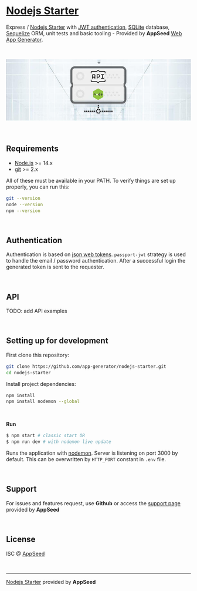 # [Nodejs Starter](https://appseed.us/boilerplate-code/nodejs-starter)

Express / [Nodejs Starter](https://appseed.us/boilerplate-code/nodejs-starter) with [JWT authentication](https://jwt.io/introduction/), [SQLite](https://www.sqlite.org/index.html) database, [Sequelize](http://docs.sequelizejs.com/) ORM, unit tests and basic tooling - Provided by **AppSeed** [Web App Generator](https://appseed.us/app-generator).

<br />

![Open-Source Nodejs Starter - Product cover image.](https://github.com/app-generator/static/blob/master/products/boilerplate-code-nodejs-starter-cover.jpg?raw=true)

<br />

## Requirements

- [Node.js](https://nodejs.org) >= 14.x
- [git](https://git-scm.com) >= 2.x

All of these must be available in your PATH. To verify things are set up properly, you can run this:

```sh
git --version
node --version
npm --version
```

<br />

## Authentication

Authentication is based on [json web tokens](https://jwt.io). `passport-jwt` strategy is used to handle the email / password authentication.
After a successful login the generated token is sent to the requester.

<br />

## API

TODO: add API examples

<br />

## Setting up for development

First clone this repository:

```sh
git clone https://github.com/app-generator/nodejs-starter.git
cd nodejs-starter
```

Install project dependencies:

```sh
npm install
npm install nodemon --global
```

<br />

**Run**

```sh
$ npm start # classic start OR
$ npm run dev # with nodemon live update
```

Runs the application with [nodemon]("https://nodemon.io/"). Server is listening on port 3000 by default. This can be overwritten by `HTTP_PORT` constant in `.env` file.

<br />

## Support

For issues and features request, use **Github** or access the [support page](https://appseed.us/support) provided by **AppSeed**

<br />

## License

ISC @ [AppSeed](https://appseed.us)

<br />

---

[Nodejs Starter](https://appseed.us/boilerplate-code/nodejs-starter) provided by **AppSeed**
